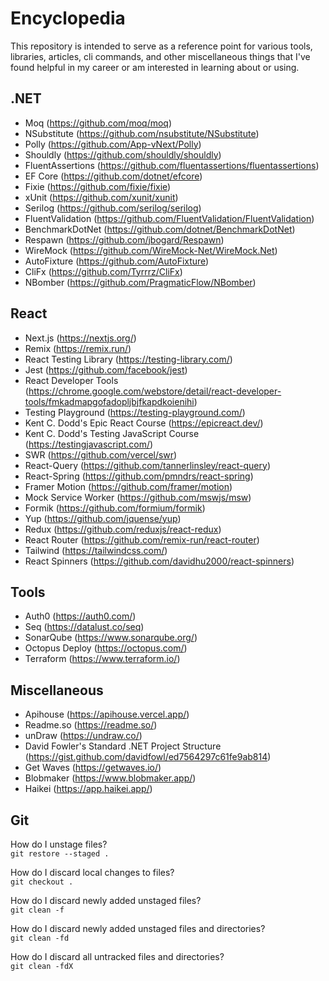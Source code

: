 # Encyclopedia

This repository is intended to serve as a reference point for various tools, libraries, articles, cli commands, and other miscellaneous things that I've found helpful in my career or am interested in learning about or using.

## .NET

- Moq (https://github.com/moq/moq)
- NSubstitute (https://github.com/nsubstitute/NSubstitute)
- Polly (https://github.com/App-vNext/Polly)
- Shouldly (https://github.com/shouldly/shouldly)
- FluentAssertions (https://github.com/fluentassertions/fluentassertions)
- EF Core (https://github.com/dotnet/efcore)
- Fixie (https://github.com/fixie/fixie)
- xUnit (https://github.com/xunit/xunit)
- Serilog (https://github.com/serilog/serilog)
- FluentValidation (https://github.com/FluentValidation/FluentValidation)
- BenchmarkDotNet (https://github.com/dotnet/BenchmarkDotNet)
- Respawn (https://github.com/jbogard/Respawn)
- WireMock (https://github.com/WireMock-Net/WireMock.Net)
- AutoFixture (https://github.com/AutoFixture)
- CliFx (https://github.com/Tyrrrz/CliFx)
- NBomber (https://github.com/PragmaticFlow/NBomber)

## React

- Next.js (https://nextjs.org/)
- Remix (https://remix.run/)
- React Testing Library (https://testing-library.com/)
- Jest (https://github.com/facebook/jest)
- React Developer Tools (https://chrome.google.com/webstore/detail/react-developer-tools/fmkadmapgofadopljbjfkapdkoienihi)
- Testing Playground (https://testing-playground.com/)
- Kent C. Dodd's Epic React Course (https://epicreact.dev/)
- Kent C. Dodd's Testing JavaScript Course (https://testingjavascript.com/)
- SWR (https://github.com/vercel/swr)
- React-Query (https://github.com/tannerlinsley/react-query)
- React-Spring (https://github.com/pmndrs/react-spring)
- Framer Motion (https://github.com/framer/motion)
- Mock Service Worker (https://github.com/mswjs/msw)
- Formik (https://github.com/formium/formik)
- Yup (https://github.com/jquense/yup)
- Redux (https://github.com/reduxjs/react-redux)
- React Router (https://github.com/remix-run/react-router)
- Tailwind (https://tailwindcss.com/)
- React Spinners (https://github.com/davidhu2000/react-spinners)

## Tools

- Auth0 (https://auth0.com/)
- Seq (https://datalust.co/seq)
- SonarQube (https://www.sonarqube.org/)
- Octopus Deploy (https://octopus.com/)
- Terraform (https://www.terraform.io/)

## Miscellaneous

- Apihouse (https://apihouse.vercel.app/)
- Readme.so (https://readme.so/)
- unDraw (https://undraw.co/)
- David Fowler's Standard .NET Project Structure (https://gist.github.com/davidfowl/ed7564297c61fe9ab814)
- Get Waves (https://getwaves.io/)
- Blobmaker (https://www.blobmaker.app/)
- Haikei (https://app.haikei.app/)

## Git

How do I unstage files?\
`git restore --staged .`

How do I discard local changes to files?\
`git checkout .`

How do I discard newly added unstaged files?\
`git clean -f`

How do I discard newly added unstaged files and directories?\
`git clean -fd`

How do I discard all untracked files and directories?\
`git clean -fdX`
